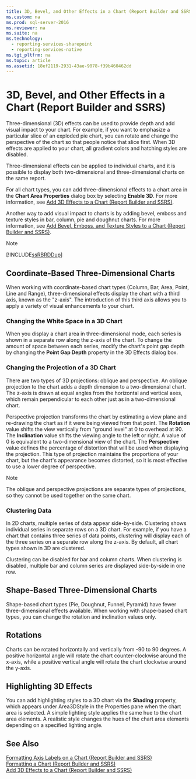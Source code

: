 ```yaml
---
title: 3D, Bevel, and Other Effects in a Chart (Report Builder and SSRS)
ms.custom: na
ms.prod: sql-server-2016
ms.reviewer: na
ms.suite: na
ms.technology: 
  - reporting-services-sharepoint
  - reporting-services-native
ms.tgt_pltfrm: na
ms.topic: article
ms.assetid: 18ef2119-2931-43ae-9078-f39b460462dd
---
```

# 3D, Bevel, and Other Effects in a Chart (Report Builder and SSRS)
  Three\-dimensional \(3D\) effects can be used to provide depth and add visual impact to your chart. For example, if you want to emphasize a particular slice of an exploded pie chart, you can rotate and change the perspective of the chart so that people notice that slice first. When 3D effects are applied to your chart, all gradient colors and hatching styles are disabled.  
  
 Three\-dimensional effects can be applied to individual charts, and it is possible to display both two\-dimensional and three\-dimensional charts on the same report.  
  
 For all chart types, you can add three\-dimensional effects to a chart area in the **Chart Area Properties** dialog box by selecting **Enable 3D**. For more information, see [Add 3D Effects to a Chart &#40;Report Builder and SSRS&#41;](../../Topics/TopicNameContainA/Add-3D-Effects-to-a-Chart--Report-Builder-and-SSRS-.md).  
  
 Another way to add visual impact to charts is by adding bevel, emboss and texture styles in bar, column, pie and doughnut charts. For more information, see [Add Bevel, Emboss, and Texture Styles to a Chart &#40;Report Builder and SSRS&#41;](../../Topics/TopicNameContainA/Add-Bevel--Emboss--and-Texture-Styles-to-a-Chart--Report-Builder-and-SSRS-.md).  
  
> [!NOTE]  
>  [!INCLUDE[ssRBRDDup](../../Token/Other/ssRBRDDup_md.md)]  
  
## Coordinate\-Based Three\-Dimensional Charts  
 When working with coordinate\-based chart types \(Column, Bar, Area, Point, Line and Range\), three\-dimensional effects display the chart with a third axis, known as the "z\-axis". The introduction of this third axis allows you to apply a variety of visual enhancements to your chart.  
  
### Changing the White Space in a 3D Chart  
 When you display a chart area in three\-dimensional mode, each series is shown in a separate row along the z\-axis of the chart. To change the amount of space between each series, modify the chart's point gap depth by changing the **Point Gap Depth** property in the 3D Effects dialog box.  
  
### Changing the Projection of a 3D Chart  
 There are two types of 3D projections: oblique and perspective. An oblique projection to the chart adds a depth dimension to a two\-dimensional chart. The z\-axis is drawn at equal angles from the horizontal and vertical axes, which remain perpendicular to each other just as in a two\-dimensional chart.  
  
 Perspective projection transforms the chart by estimating a view plane and re\-drawing the chart as if it were being viewed from that point. The **Rotation** value shifts the view vertically from "ground level" at 0 to overhead at 90. The **Inclination** value shifts the viewing angle to the left or right. A value of 0 is equivalent to a two\-dimensional view of the chart. The **Perspective** value defines the percentage of distortion that will be used when displaying the projection. This type of projection maintains the proportions of your chart, but the chart's appearance becomes distorted, so it is most effective to use a lower degree of perspective.  
  
> [!NOTE]  
>  The oblique and perspective projections are separate types of projections, so they cannot be used together on the same chart.  
  
### Clustering Data  
 In 2D charts, multiple series of data appear side\-by\-side. Clustering shows individual series in separate rows on a 3D chart. For example, if you have a chart that contains three series of data points, clustering will display each of the three series on a separate row along the z\-axis. By default, all chart types shown in 3D are clustered.  
  
 Clustering can be disabled for bar and column charts. When clustering is disabled, multiple bar and column series are displayed side\-by\-side in one row.  
  
## Shape\-Based Three\-Dimensional Charts  
 Shape\-based chart types \(Pie, Doughnut, Funnel, Pyramid\) have fewer three\-dimensional effects available. When working with shape\-based chart types, you can change the rotation and inclination values only.  
  
## Rotations  
 Charts can be rotated horizontally and vertically from \-90 to 90 degrees. A positive horizontal angle will rotate the chart counter\-clockwise around the x\-axis, while a positive vertical angle will rotate the chart clockwise around the y\-axis.  
  
## Highlighting 3D Effects  
 You can add highlighting styles to a 3D chart via the **Shading** property, which appears under Area3DStyle in the Properties pane when the chart area is selected. A simple lighting style applies the same hue to the chart area elements. A realistic style changes the hues of the chart area elements depending on a specified lighting angle.  
  
## See Also  
 [Formatting Axis Labels on a Chart &#40;Report Builder and SSRS&#41;](../../Topics/TopicNameContainA/Formatting-Axis-Labels-on-a-Chart--Report-Builder-and-SSRS-.md)   
 [Formatting a Chart &#40;Report Builder and SSRS&#41;](../../Topics/TopicNameContainA/Formatting-a-Chart--Report-Builder-and-SSRS-.md)   
 [Add 3D Effects to a Chart &#40;Report Builder and SSRS&#41;](../../Topics/TopicNameContainA/Add-3D-Effects-to-a-Chart--Report-Builder-and-SSRS-.md)  
  
  